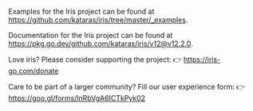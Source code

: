 Examples for the Iris project can be found at
<https://github.com/kataras/iris/tree/master/_examples>.

Documentation for the Iris project can be found at
<https://pkg.go.dev/github.com/kataras/iris/v12@v12.2.0>.

Love iris? Please consider supporting the project:
👉  https://iris-go.com/donate

Care to be part of a larger community? Fill our user experience form:
👉  https://goo.gl/forms/lnRbVgA6ICTkPyk02
